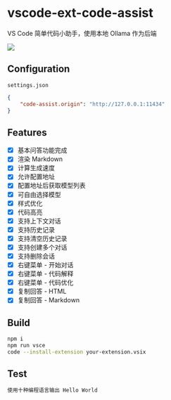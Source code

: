 # vscode-ext-code-assist

VS Code 简单代码小助手，使用本地 Ollama 作为后端

![](https://www.gausszhou.top/static/data/i/github/code-assist.webp)

## Configuration

`settings.json`

```json
{
    "code-assist.origin": "http://127.0.0.1:11434"
}
```

## Features

- [x] 基本问答功能完成
- [x] 渲染 Markdown
- [x] 计算生成速度
- [x] 允许配置地址
- [x] 配置地址后获取模型列表
- [x] 可自由选择模型 
- [x] 样式优化
- [x] 代码高亮
- [x] 支持上下文对话
- [x] 支持历史记录
- [x] 支持清空历史记录
- [x] 支持创建多个对话
- [x] 支持删除会话
- [x] 右键菜单 - 开始对话
- [x] 右键菜单 - 代码解释
- [x] 右键菜单 - 代码优化
- [x] 复制回答 - HTML
- [x] 复制回答 - Markdown

## Build

```bash
npm i
npm run vsce
code --install-extension your-extension.vsix
```

## Test

```bash
使用十种编程语言输出 Hello World
```